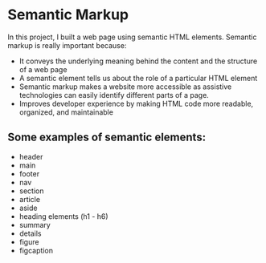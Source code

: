 # Semantic Markup

In this project, I built a web page using semantic HTML elements. Semantic markup is really important because:

- It conveys the underlying meaning behind the content and the structure of a web page
- A semantic element tells us about the role of a particular HTML element
- Semantic markup makes a website more accessible as assistive technologies can easily identify different parts of a page.
- Improves developer experience by making HTML code more readable, organized, and maintainable

## Some examples of semantic elements:

- header
- main
- footer
- nav
- section
- article
- aside
- heading elements (h1 - h6)
- summary
- details
- figure
- figcaption
